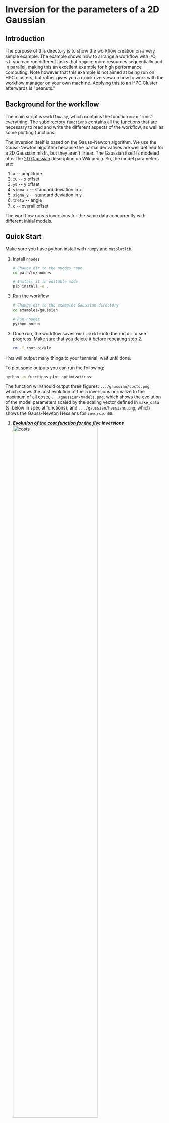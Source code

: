 # Inversion for the parameters of a 2D Gaussian

## Introduction
The purpose of this directory is to show the workflow creation on a very 
simple example. The example shows how to arrange a workflow with I/O, s.t. you 
can run different tasks that require more resources sequentially and in 
parallel, making this an excellent example for high performance computing.
Note however that this example is not aimed at being run on HPC clusters, but 
rather gives you a quick overview on how to work with the workflow manager on 
your own machine. Applying this to an HPC Cluster afterwards is "peanuts."

## Background for the workflow

The main script is `workflow.py`, which contains the function `main` "runs" everything. The subdirectory `functions` contains all the functions that are 
necessary to read and write the different aspects of the workflow, as well as
some plotting functions.

The inversion itself is based on the Gauss-Newton algorithm. We use the 
Gauss-Newton algorithm because the partial derivatives are well defined for a 
2D Gaussian misfit, but they aren't linear. The Gaussian itself is modeled
after the 
[2D Gaussian](https://en.wikipedia.org/wiki/Gaussian_function#Two-dimensional_Gaussian_function) 
description on Wikipedia. So, the model parameters are: 
1. `a` -- amplitude
2. `x0` -- x offset
3. `y0` -- y offset
4. `sigma_x` -- standard deviation in `x`
5. `sigma_y` -- standard deviation in `y`
6. `theta` -- angle
7. `c` -- overall offset

The workflow runs 5 inversions for the same data concurrently with different initial models.

## Quick Start 

Make sure you have python install with `numpy` and `matplotlib`.

1. Install `nnodes`
    ```bash
    # Change dir to the nnodes repo
    cd path/to/nnodes

    # Install it in editable mode
    pip install -e .
    ```
2. Run the workflow
    ```bash
    # Change dir to the examples Gaussian directory
    cd examples/gaussian

    # Run nnodes 
    python nnrun
    ```
3. Once run, the workflow saves `root.pickle` into the run dir to see 
   progress. Make sure that you delete it before repeating step 2.
   ```bash
   rm -f root.pickle 
   ```

This will output many things to your terminal, wait until done.

To plot some outputs you can run the following:

```bash
python -m functions.plot optimizations
```

The function will/should output three figures: `.../gaussian/costs.png`, which 
shows the cost evolution of the 5 inversions normalize to the maximum of all 
costs, `.../gaussian/models.png`, which shows the evolution of the model 
parameters scaled by the scaling vector defined in `make_data` (s. below in 
special functions), and `.../gaussian/hessians.png`, which shows the 
Gauss-Newton Hessians for `inversion00`.


1. _**Evolution of the cost function for the five inversions**_
    <img src="figures/costs.png" alt="costs" width="75%"/>


2. _**Evolution of the model parameters for the five inversions**_
    <img src="figures/models.png" alt="models" width="75%"/>


3. _**Evolution of the Gauss Newton Hessian for `inversions00`**_
   <img src="figures/hessians.png" alt="hessians" width="75%"/>



## Setup

### Resource setup

The resources for the job as well as walltime etc. are defined in the 
`config.toml` file (pasted below)

```toml
[job]
system = ["nnodes.job", "SingleCore"]
name = "gaussian"
nnodes = 1
account = "GEO111"
walltime = 10.0
gap = 2.0
debug = true

[root]
task = ["workflow", "main"]
task_nnodes = 1
```

Important parameters are 
- `job.system` -- `system` defines the sytem you are running on.You can technically 
  define your own, but that goes beyond the scope of this tutorial. For now,
  be happy with the single core definition. (Job specifications are defined 
  in `nnodes/job.py`)
- `root.task` -- `task` defines the function you want to run. In this case, we
  defined the script `workflow.py` and the function that contains the workflow
  in the script is `main()`. 

Note that when you `python nnrun` you have to have a `config.toml` which points
to your workflow and your job description.


### Workflow
The entire workflow is located in `workflow.py` in the `examples/gaussian` 
directory. The structure of the inversion is as follows, where you can think of 
the `0` as `nodes`. Then, numbered `nodes` are computed sequentially and 
`nodes` a `-` are computed concurrently.

```
Main
|
0---- - inversion00
|    |
|    0---- 1. prepare_dir
|    |    |
|    |    0---- 1. optimdir   -> Optimization directory
|    |    0---- 2. make_data  -> Data, Optim. params., init. model 
|    0---- 2. inversion
|         |
|         0---- 1. iteration <<<------------- + 1 iteration --------------|
|               |                                                         |
|               0---- 0. If 'iter==0'                                     |
|               |     0---- 1. all_forward -> Forward, Fréchet            |
|               |     |    |                                              |
|               |     |    0---- - compute_forward                        |
|               |     |    0---- - compute_frechet                        |
|               |     |         |                                         |
|               |     |         0---- - compute_frechet(param0)           |
|               |     |         0---- - compute_frechet(  ..  )           |
|               |     |         0---- - compute_frechet(paramN)           |
|               |     |                                                   |
|               |     0---- 2. compute_cgh -> Cost, Gradient, Hessian     |
|               |          |                                              |
|               |          0---- - compute_cost                           |
|               |          0---- - compute_gradient                       |
|               |          0---- - compute_hessian                        |
|               |                                                         |
|               0---- 1. compute_descent   -> Descent direction           |
|               |                                                         |
|               0---- 2. compute_optvals   -> (Stepsize/Wolfe)            |
|               |                                                         |
|               0---- 3. linesearch                                       |
|               |     |                                                   |
|               |     0---- 1. search_step <<<------- +1 step -------|    |
|               |          |                                         |    |
|               |          0---- 1. compute_new_model -> update M    |    |
|               |          0---- 2. all_forward (s. above)           |    |
|               |          0---- 3. compute_cgh (s. above)           |    |
|               |          0---- 4. compute_optvals (s. above)       |    |
|               |          0---- 5. search_check -> add step? >>>----|    |
|               |                                                         |
|               0---- 4. iteration_check -> add iteration? >>>------------|
|
0---- - inversion01
|    |
|    0 ...
:
0---- - inversion04
     |
     0 ...
```

As you can see from the above structure we can run `inversionXX`s concurrently
and some tasks sequentially. Of course, each of the sub functions are more 
involved than what is show here, but you get the gist.


## Special Functions

### `function/utils.py -- optimdir()`

`optimdir()` takes in a path and creates a skeleton directory structure for an 
optimization at the path. It creates subdirectories `meta`, `modl`, `hess` etc. 
for the metadata, models and hessians at iterations and linesearches, and more.
Just inspect `optimization/inversion00` to see how the directory looks after the
program has run.

### `function/make_data.py -- make_data()`

`make_data()` creates several things. First of all it creates data from an 
initial model and added noise and it created initial models for `5` separate 
inversions that run concurrently. It stores the coordinates (X,Y), the scaling 
vector, the optimization parameters and the model names in the `optimizations/
inversionXX/meta/` subdirectory.



